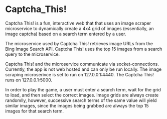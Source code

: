 # Captcha_This!

Captcha This! is a fun, interactive web that that uses an image scraper microservice to dynamically create a 4x4 grid of images (essentially, an image captcha) based on a search term entered by a user.

The microservice used by Captcha This! retrieves image URLs from the Bing Image Search API. 
Captcha This! uses the top 15 images from a search query to the microservice.

Captcha This! and the microservice communicate via socket-connections. 
Currently, the app is not web hosted and can only be run locally. 
The image scraping microserivce is set to run on 127.0.0.1:4440.
The Captcha This! runs on 127.0.0.1:5000.

In order to play the game, a user must enter a search term, wait for the grid to load, and then select the correct images. 
Image grids are always create randomlly, however, successive search terms of the same value will yield similar images, since
the images being grabbed are always the top 15 images for that search term. 
